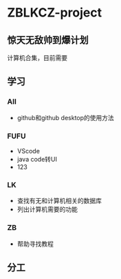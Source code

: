# ZBLKCZ-project
## 惊天无敌帅到爆计划
计算机合集，目前需要

## 学习
### All
* github和github desktop的使用方法
### FUFU
* VScode
* java code转UI
* 123
### LK
* 查找有无和计算机相关的数据库
* 列出计算机需要的功能
### ZB
* 帮助寻找教程

## 分工
